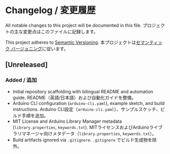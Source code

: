 # Changelog / 変更履歴

All notable changes to this project will be documented in this file.
プロジェクトの主な変更点はこのファイルに記録します。

This project adheres to [Semantic Versioning](https://semver.org/).
本プロジェクトは[セマンティック バージョニング](https://semver.org/lang/ja/)に従います。

## [Unreleased]

### Added / 追加
- Initial repository scaffolding with bilingual README and automation guide.
  README（英語/日本語）および自動化ガイドを整備。
- Arduino CLI configuration (`arduino-cli.yaml`), example sketch, and build instructions.
  Arduino CLI設定（`arduino-cli.yaml`）、サンプルスケッチ、ビルド手順を追加。
- MIT License and Arduino Library Manager metadata (`library.properties`, `keywords.txt`).
  MITライセンスおよびArduinoライブラリマネージャ向けメタデータ（`library.properties`, `keywords.txt`）。
- Build artifacts ignored via `.gitignore`.
  `.gitignore` でビルド生成物を除外。
